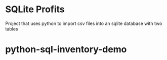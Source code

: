 # SQLite Profits

Project that uses python to import csv files into an sqlite database with two tables
# python-sql-inventory-demo
